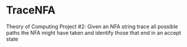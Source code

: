 # TraceNFA
Theory of Computing Project #2: Given an NFA string trace all possible paths the NFA might have taken and identify those that end in an accept state
